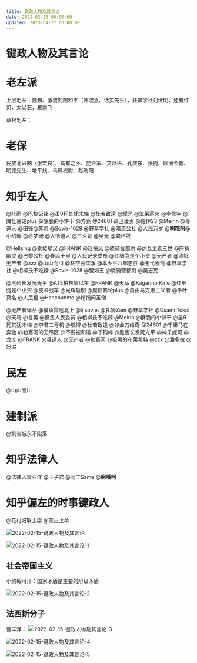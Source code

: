 ```yaml
---
title: 键政人物及其言论
date: 2022-02-15 00:00:00
updated: 2023-04-27 00:00:00
---
```


# 键政人物及其言论

# 老左派

上层毛左：魏巍、激流网阳和平（寒流急、话实先生），狂飙学社刘继明，还有红贝，太湖石，雁南飞

草根毛左：

# 老保
民族复兴网（张宏良）、乌有之乡、昆仑策、艾跃进、孔庆东、张捷、欧洲金靴、明德先生、地平线、乌鸦校尉、赵皓阳

# 知乎左人
 @阵雨  @巴黎公社  @虽9死其犹未悔  @杜若致遠  @耀光  @笨呆薪火  @李修宇  @魔怔暴论plus  @酥脆的小饼干  @方亮  @24601   @卫凌贞   @佐伊23  @Meirin  @寻道人 @田锋@苏凯 @Sovie-1028 @野草学社 @暗流公社 @人民万岁 @**啊哦呵**@小约翰  @蒋梦珊 @大悟道人 @三幺哥 @吴光 @龚格晟

@Hellsing @乘槎星汉 @FRANK @赵扶风 @骁骑营都尉 @达瓦里希三世 @座椅幽灵 @巴黎公社 @春风十里 @人民记录委员 @红细胞是个小资 @无产者 @流氓无产者 @zzx @山山而川 @林空鹿饮溪 @本乡平八郎忠胜 @无弋爰剑 @野草学社 @相柳氏不吃辣 @Sovie-1028 @莹如玉 @骁骑营都尉 @吴志宪

@黑齿长发阮光平 @ATE柏林墙以东 @FRANK @天马 @Kagarino Kirie @红细胞是个小资 @皮卡战车 @光辉启明 @魔怔暴论plus @自由马克思主义者 @千叶真名 @人民棍 @Hancounme @悄悄问圣僧

@无产者译丛 @摸鱼雷巡北上 @lj soviet @扎姆Zam @野草学社 @Usami Tokoi @天马 @言英 @摸鱼人民委员 @相柳氏不吃辣 @Meirin @酥脆的小饼干 @虽9死其犹未悔 @李君二号机 @瓠樽 @杜若致遠 @卯金刀维奇 @24601 @千里马在奔驰 @勒塞河的无尽区 @不要被和谐 @千钧棒 @黑齿长发阮光平 @神乐妮可 @龙彦 @FRANK @寻道人 @无产者 @勒赛河 @极黑的布莱希特 @zzx @潘多拉 @翊珹

# 民左
@山山而川

# 建制派

 @凯岩城永不陷落

# 知乎法律人

@法律人袁亚洋  @王子君  @同工Same @**啊哦呵**

# 知乎偏左的时事键政人

@花村妇联主席 @蒙古上单

![2022-02-15-键政人物及其言论](assets/2022-02-15-键政人物及其言论.jpeg)

![2022-02-15-键政人物及其言论-1](assets/2022-02-15-键政人物及其言论-1.jpeg)

## 社会帝国主义

小约翰可汗：国家矛盾是主要的阶级矛盾

![2022-02-15-键政人物及其言论-2](assets/2022-02-15-键政人物及其言论-2.jpeg)

## 法西斯分子
曹丰泽：
![2022-02-15-键政人物及其言论-3](assets/2022-02-15-键政人物及其言论-3.png)

![2022-02-15-键政人物及其言论-4](assets/2022-02-15-键政人物及其言论-4.png)

![2022-02-15-键政人物及其言论-5](assets/2022-02-15-键政人物及其言论-5.jpeg)

